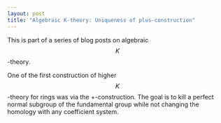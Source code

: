 ```yaml
---
layout: post
title: "Algebraic K-theory: Uniqueness of plus-construction"
---
```

This is part of a series of blog posts on algebraic $$K$$-theory. 

One of the first construction of higher $$K$$-theory for rings was via the +-construction. The goal is to kill a perfect normal subgroup of the fundamental group while not changing the homology with any coefficient system. 